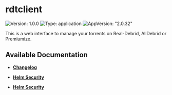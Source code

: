 # rdtclient

![Version: 1.0.0](https://img.shields.io/badge/Version-1.0.0-informational?style=flat-square) ![Type: application](https://img.shields.io/badge/Type-application-informational?style=flat-square) ![AppVersion: "2.0.32"](https://img.shields.io/badge/AppVersion-"2.0.32"-informational?style=flat-square)

This is a web interface to manage your torrents on Real-Debrid, AllDebrid or Premiumize.

## Available Documentation

- [**Changelog**](CHANGELOG)

- [**Helm Security**](container-security)

- [**Helm Security**](helm-security)

